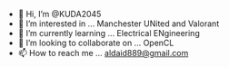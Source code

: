 - 👋 Hi, I’m @KUDA2045
- 👀 I’m interested in ... Manchester UNited and Valorant
- 🌱 I’m currently learning ... Electrical ENgineering
- 💞️ I’m looking to collaborate on ... OpenCL
- 📫 How to reach me ... aldaid889@gmail.com

<!---
KUDA2045/KUDA2045 is a ✨ special ✨ repository because its `README.md` (this file) appears on your GitHub profile.
You can click the Preview link to take a look at your changes.
--->
